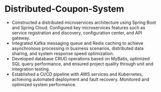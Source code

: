 # Distributed-Coupon-System
- Constructed a distributed microservices architecture using Spring Boot and Spring Cloud. Configured key microservices features such as service registration and discovery, configuration center, and API gateway.
- Integrated Kafka messaging queue and Redis caching to achieve asynchronous processing in business scenarios, distributed data sharing, and system response speed optimization.
- Developed database CRUD operations based on MyBatis, optimized SQL query performance, and ensured project quality through unit and integration testing.
- Established a CI/CD pipeline with AWS services and Kubernetes, achieving automated deployment and fault recovery. Monitored and optimized system performance.
